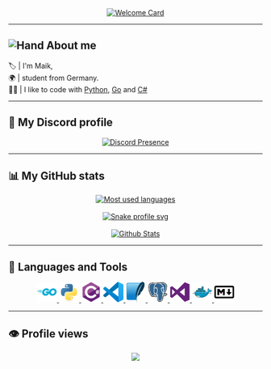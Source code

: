 <div align="center">
    <a href="https://github.com/Miko0187">
        <img src="https://github.com/Miko0187/Miko0187/blob/main/Assets/header.png?raw=true" alt="Welcome Card">
    </a>
</div>

***

## <img src="https://github.com/Miko0187/Miko0187/blob/main/Assets/hand.gif?raw=true" alt="Hand" width="25px"> About me

🏷️ | I'm Maik,\
🌍 | student from Germany.\
👨‍💻 | I like to code with [Python](https://www.python.org/), [Go](https://go.dev/) and [C#](https://learn.microsoft.com/dotnet/csharp/)

***

## 💬 My Discord profile

<div align="center">
    <a href="https://discord.com/users/748985630410932290">
        <img src="https://lanyard-profile-readme.vercel.app/api/748985630410932290" alt="Discord Presence" title="Discord Presence">
    </a>
</div>

***

## 📊 My GitHub stats

<div align="center">
    <a href="https://github.com/Miko0187?tab=repositories">
        <img src="https://github-readme-stats.vercel.app/api/top-langs/?username=Miko0187&layout=compact&theme=tokyonight&count_private=true" alt="Most used languages" title="Most used languages"/>
    </a>
    </br>
    </br>
    <a href="https://github.com/Miko0187">
        <img src="https://github.com/Miko0187/Miko0187/blob/output/github-contribution-grid-snake.svg?raw=true" alt="Snake profile svg" title="My profile"/>
    </a>
    </br>
    </br>
    <a href="https://github.com/Miko0187">
        <img src="https://github-readme-stats.vercel.app/api?username=Miko0187&theme=tokyonight&count_private=true" alt="Github Stats" title="Github Stats">
    </a>
</div>

***

## 📜 Languages and Tools

<div align="center">
    <a href="https://go.dev/">
        <img src="https://github.com/devicons/devicon/blob/master/icons/go/go-original-wordmark.svg?raw=true" alt="Go" width="40px" title="Go"/>
    </a>
    <a href="https://www.python.org/">
        <img src="https://github.com/devicons/devicon/blob/master/icons/python/python-original.svg?raw=true" alt="Python" width="40px" title="Python">
    </a>
    <a href="https://learn.microsoft.com/dotnet/csharp/">
        <img src="https://github.com/devicons/devicon/blob/master/icons/csharp/csharp-original.svg?raw=true" alt="CSharp" width="40px" title="CSharp">
    </a>
    <a href="https://code.visualstudio.com/">
        <img src="https://github.com/devicons/devicon/blob/master/icons/vscode/vscode-original.svg?raw=true" alt="VS Code" width="40px" title="VS Code">
    </a>
    <a href="https://sqlite.org/">
        <img src="https://github.com/devicons/devicon/raw/master/icons/sqlite/sqlite-original.svg?raw=true" alt="SQLite" width="40px" title="SQLite">
    </a>
    <a href="https://www.postgresql.org/">
        <img src="https://github.com/devicons/devicon/blob/master/icons/postgresql/postgresql-original.svg?raw=true" alt="Postgresql" width="40px" title="Postgresql"/>
    </a>
    <a href="https://visualstudio.microsoft.com/">
        <img src="https://github.com/devicons/devicon/blob/master/icons/visualstudio/visualstudio-plain.svg?raw=true" alt="Visual Studio" width="40px" title="Visual Studio">
    </a>
    <a href="https://www.docker.com/">
        <img src="https://github.com/devicons/devicon/blob/master/icons/docker/docker-original.svg?raw=true" alt="Docker" width="40px" title="Docker">
    </a>
    <a href="https://www.markdownguide.org/">
        <img src="https://github.com/devicons/devicon/blob/master/icons/markdown/markdown-original.svg?raw=true" alt="Markdown" width="40px" title="Markdown">
    </a>
</div>

***

## 👁 Profile views

<div align="center">
    <a href="https://github.com/Miko0187">
        <img src="https://komarev.com/ghpvc/?username=Miko0187&color=green&style=for-the-badge">
    </a>
</div>
